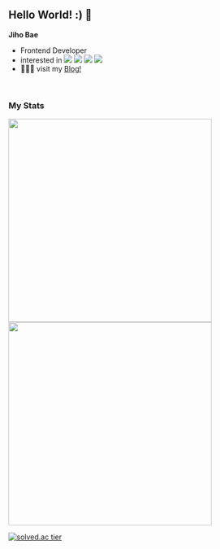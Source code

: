 ## Hello World! :) 🙌
**Jiho Bae**
- Frontend Developer 
- interested in
    <img src="https://img.shields.io/badge/JavaScript-F7DF1E?style=flat-square&logo=JavaScript&logoColor=white"/>
    <img src="https://img.shields.io/badge/React-61DAFB?style=flat-square&logo=React&logoColor=white"/>
    <img src="https://camo.githubusercontent.com/814b29d8142a72d287d1f5d18e5170c3ccfeb1b3714676fc5782f9c903722a12/68747470733a2f2f696d672e736869656c64732e696f2f62616467652f547970655363726970742d3337373641423f7374796c653d666c61742d737175617265266c6f676f3d54797065736372697074266c6f676f436f6c6f723d7768697465"/> 
    <img src="https://img.shields.io/badge/Node.Js-339933?style=flat-square&logo=Node.js&logoColor=white"/> 
-  👨🏻‍💻 visit my <a href="https://gobae.tistory.com/" target="_blank">Blog!</a>

<br/>
<h3>My Stats</h3>

<img src="https://github-readme-stats.vercel.app/api?username=jiho-bae&show_icons=true&count_private=true&hide_border=false&theme=swift&bg_color=white&text_color=black" style="width: 400px" />
<img src="https://github-readme-stats.vercel.app/api/top-langs/?username=jiho-bae&hide_border=false&layout=compact&theme=swift&bg_color=white&text_color=black" style="width: 400px" />

[![solved.ac tier](http://mazassumnida.wtf/api/mini/generate_badge?boj=hazard)](https://solved.ac/hazard)
